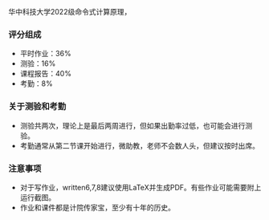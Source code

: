 
华中科技大学2022级命令式计算原理，
### 评分组成

- 平时作业：36%
- 测验：16%
- 课程报告：40%
- 考勤：8%

### 关于测验和考勤

- 测验共两次，理论上是最后两周进行，但如果出勤率过低，也可能会进行测验。
- 考勤通常从第二节课开始进行，微助教，老师不会数人头，但建议按时出席。

### 注意事项

- 对于写作业，written6,7,8建议使用LaTeX并生成PDF。有些作业可能需要附上运行截图。
- 作业和课件都是计院传家宝，至少有十年的历史。
